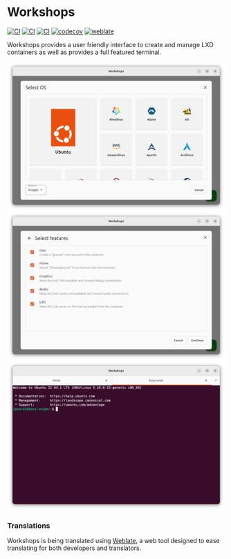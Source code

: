 # Workshops

[![CI](https://github.com/canonical/workshops/workflows/Build/badge.svg)](https://github.com/canonical/workshops/actions/workflows/build.yaml)
[![CI](https://github.com/canonical/workshops/workflows/Analysis/badge.svg)](https://github.com/canonical/workshops/actions/workflows/analysis.yaml)
[![CI](https://github.com/canonical/workshops/workflows/Test/badge.svg)](https://github.com/canonical/workshops/actions/workflows/test.yaml)
[![codecov](https://codecov.io/gh/canonical/workshops/branch/main/graph/badge.svg?token=vaHdVWBJeO)](https://codecov.io/gh/canonical/workshops)
[![weblate](https://hosted.weblate.org/widgets/workshops/-/workshops/svg-badge.svg)](https://hosted.weblate.org/engage/workshops/)

Workshops provides a user friendly interface to create and manage LXD containers
as well as provides a full featured terminal.

![select-os](.github/select-os.png)
![select-features](.github/select-features.png)
![terminal](.github/terminal.png)

### Translations

Workshops is being translated using [Weblate](https://hosted.weblate.org/engage/workshops/), a web tool designed to ease translating for both developers and translators.
